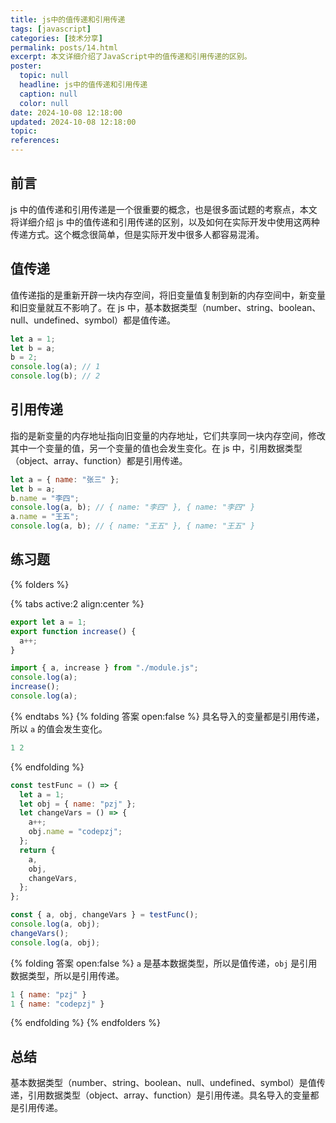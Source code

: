 ```yaml
---
title: js中的值传递和引用传递
tags: [javascript]
categories: [技术分享]
permalink: posts/14.html
excerpt: 本文详细介绍了JavaScript中的值传递和引用传递的区别。
poster:
  topic: null
  headline: js中的值传递和引用传递
  caption: null
  color: null
date: 2024-10-08 12:18:00
updated: 2024-10-08 12:18:00
topic:
references:
---
```


## 前言

js 中的值传递和引用传递是一个很重要的概念，也是很多面试题的考察点，本文将详细介绍 js 中的值传递和引用传递的区别，以及如何在实际开发中使用这两种传递方式。这个概念很简单，但是实际开发中很多人都容易混淆。

## 值传递

值传递指的是重新开辟一块内存空间，将旧变量值复制到新的内存空间中，新变量和旧变量就互不影响了。在 js 中，基本数据类型（number、string、boolean、null、undefined、symbol）都是值传递。

```javascript
let a = 1;
let b = a;
b = 2;
console.log(a); // 1
console.log(b); // 2
```

## 引用传递

指的是新变量的内存地址指向旧变量的内存地址，它们共享同一块内存空间，修改其中一个变量的值，另一个变量的值也会发生变化。在 js 中，引用数据类型（object、array、function）都是引用传递。

```javascript
let a = { name: "张三" };
let b = a;
b.name = "李四";
console.log(a, b); // { name: "李四" }, { name: "李四" }
a.name = "王五";
console.log(a, b); // { name: "王五" }, { name: "王五" }
```

## 练习题

{% folders %}

<!-- folder 题目1 -->

{% tabs active:2 align:center %}

<!-- tab module.js -->

```js module.js
export let a = 1;
export function increase() {
  a++;
}
```

<!-- tab main.js -->

```js main.js
import { a, increase } from "./module.js";
console.log(a);
increase();
console.log(a);
```

{% endtabs %}
{% folding 答案 open:false %}
具名导入的变量都是引用传递，所以 `a` 的值会发生变化。

```js 结果
1 2
```

{% endfolding %}

<!-- folder 题目2 -->

```js main.js
const testFunc = () => {
  let a = 1;
  let obj = { name: "pzj" };
  let changeVars = () => {
    a++;
    obj.name = "codepzj";
  };
  return {
    a,
    obj,
    changeVars,
  };
};

const { a, obj, changeVars } = testFunc();
console.log(a, obj);
changeVars();
console.log(a, obj);
```

{% folding 答案 open:false %}
`a` 是基本数据类型，所以是值传递，`obj` 是引用数据类型，所以是引用传递。

```js 结果
1 { name: "pzj" }
1 { name: "codepzj" }
```

{% endfolding %}
{% endfolders %}

## 总结

基本数据类型（number、string、boolean、null、undefined、symbol）是值传递，引用数据类型（object、array、function）是引用传递。具名导入的变量都是引用传递。
